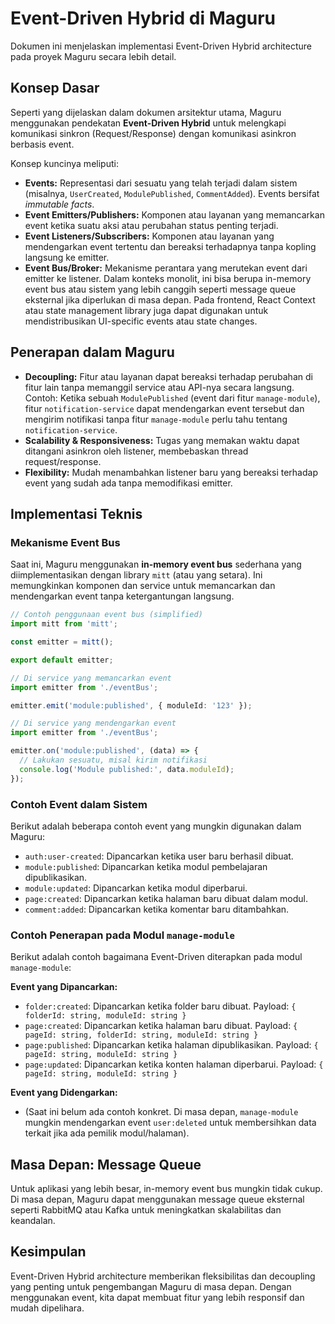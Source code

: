 # Event-Driven Hybrid di Maguru

Dokumen ini menjelaskan implementasi Event-Driven Hybrid architecture pada proyek Maguru secara lebih detail.

## Konsep Dasar

Seperti yang dijelaskan dalam dokumen arsitektur utama, Maguru menggunakan pendekatan **Event-Driven Hybrid** untuk melengkapi komunikasi sinkron (Request/Response) dengan komunikasi asinkron berbasis event.

Konsep kuncinya meliputi:

-   **Events:** Representasi dari sesuatu yang telah terjadi dalam sistem (misalnya, `UserCreated`, `ModulePublished`, `CommentAdded`). Events bersifat *immutable facts*.
-   **Event Emitters/Publishers:** Komponen atau layanan yang memancarkan event ketika suatu aksi atau perubahan status penting terjadi.
-   **Event Listeners/Subscribers:** Komponen atau layanan yang mendengarkan event tertentu dan bereaksi terhadapnya tanpa kopling langsung ke emitter.
-   **Event Bus/Broker:** Mekanisme perantara yang merutekan event dari emitter ke listener. Dalam konteks monolit, ini bisa berupa in-memory event bus atau sistem yang lebih canggih seperti message queue eksternal jika diperlukan di masa depan. Pada frontend, React Context atau state management library juga dapat digunakan untuk mendistribusikan UI-specific events atau state changes.

## Penerapan dalam Maguru

-   **Decoupling:** Fitur atau layanan dapat bereaksi terhadap perubahan di fitur lain tanpa memanggil service atau API-nya secara langsung. Contoh: Ketika sebuah `ModulePublished` (event dari fitur `manage-module`), fitur `notification-service` dapat mendengarkan event tersebut dan mengirim notifikasi tanpa fitur `manage-module` perlu tahu tentang `notification-service`.
-   **Scalability & Responsiveness:** Tugas yang memakan waktu dapat ditangani asinkron oleh listener, membebaskan thread request/response.
-   **Flexibility:** Mudah menambahkan listener baru yang bereaksi terhadap event yang sudah ada tanpa memodifikasi emitter.

## Implementasi Teknis

### Mekanisme Event Bus

Saat ini, Maguru menggunakan **in-memory event bus** sederhana yang diimplementasikan dengan library `mitt` (atau yang setara). Ini memungkinkan komponen dan service untuk memancarkan dan mendengarkan event tanpa ketergantungan langsung.

```typescript
// Contoh penggunaan event bus (simplified)
import mitt from 'mitt';

const emitter = mitt();

export default emitter;

// Di service yang memancarkan event
import emitter from './eventBus';

emitter.emit('module:published', { moduleId: '123' });

// Di service yang mendengarkan event
import emitter from './eventBus';

emitter.on('module:published', (data) => {
  // Lakukan sesuatu, misal kirim notifikasi
  console.log('Module published:', data.moduleId);
});
```

### Contoh Event dalam Sistem

Berikut adalah beberapa contoh event yang mungkin digunakan dalam Maguru:

-   `auth:user-created`: Dipancarkan ketika user baru berhasil dibuat.
-   `module:published`: Dipancarkan ketika modul pembelajaran dipublikasikan.
-   `module:updated`: Dipancarkan ketika modul diperbarui.
-   `page:created`: Dipancarkan ketika halaman baru dibuat dalam modul.
-   `comment:added`: Dipancarkan ketika komentar baru ditambahkan.

### Contoh Penerapan pada Modul `manage-module`

Berikut adalah contoh bagaimana Event-Driven diterapkan pada modul `manage-module`:

**Event yang Dipancarkan:**

-   `folder:created`: Dipancarkan ketika folder baru dibuat. Payload: `{ folderId: string, moduleId: string }`
-   `page:created`: Dipancarkan ketika halaman baru dibuat. Payload: `{ pageId: string, folderId: string, moduleId: string }`
-   `page:published`: Dipancarkan ketika halaman dipublikasikan. Payload: `{ pageId: string, moduleId: string }`
-   `page:updated`: Dipancarkan ketika konten halaman diperbarui. Payload: `{ pageId: string, moduleId: string }`

**Event yang Didengarkan:**

-   (Saat ini belum ada contoh konkret. Di masa depan, `manage-module` mungkin mendengarkan event `user:deleted` untuk membersihkan data terkait jika ada pemilik modul/halaman).

## Masa Depan: Message Queue

Untuk aplikasi yang lebih besar, in-memory event bus mungkin tidak cukup. Di masa depan, Maguru dapat menggunakan message queue eksternal seperti RabbitMQ atau Kafka untuk meningkatkan skalabilitas dan keandalan.

## Kesimpulan

Event-Driven Hybrid architecture memberikan fleksibilitas dan decoupling yang penting untuk pengembangan Maguru di masa depan. Dengan menggunakan event, kita dapat membuat fitur yang lebih responsif dan mudah dipelihara.